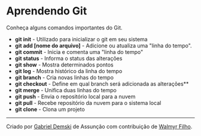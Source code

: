 # Aprendendo Git

Conheça alguns comandos importantes do Git.

* **git init** - Utilizado para inicializar o git em seu sistema
* **git add [nome do arquivo]** - Adicione ou atualiza uma "linha do tempo".
* **git commit** - Inicia e comenta uma "linha do tempo"
* **git status** - Informa o status das alterações
* **git show** - Mostra determinados pontos
* **git log** - Mostra histórico da linha do tempo
* **git branch** - Cria novas linhas do tempo
* **git checkout** - Define em qual branch será adicionada as alterações**
* **git merge** - Unifica duas linhas do tempo
* **git push** - Envia o repositório local para a nuvem
* **git pull** - Recebe repositório da nuvem para o sistema local
* **git clone** - Clona um projeto

___

Criado por [Gabriel Demski](https://github.com/gabrieldemski) de Assunção com contribuição de [Walmyr Filho](https://github.com/wlsf82).
